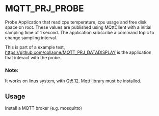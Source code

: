 # MQTT_PRJ_PROBE
Probe Application that read cpu temperature, cpu usage and free disk space on root.
These values are published using MQttClient with a initial sampling time of 1 second.
The application subscribe a command topic to change sampling interval.

This is part of a example test, https://github.com/collaone/MQTT_PRJ_DATADISPLAY is the application that interact with the probe.



### Note:
It works on linus system, with Qt5.12.
Mqtt library must be installed.

## Usage
Install a MQTT broker (e.g. mosquitto)

